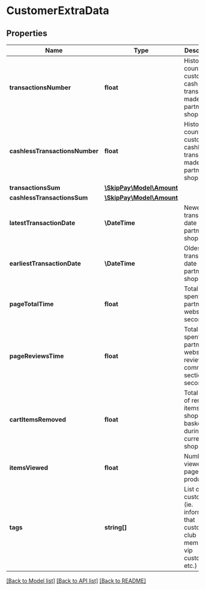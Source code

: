 # CustomerExtraData

## Properties

Name | Type | Description | Notes
------------ | ------------- | ------------- | -------------
**transactionsNumber** | **float** | Historical count of customer&#39;s cash transactions made in partner&#39;s e-shop | [optional]
**cashlessTransactionsNumber** | **float** | Historical count of customer&#39;s cashless transactions made in partner&#39;s e-shop | [optional]
**transactionsSum** | [**\SkipPay\Model\Amount**](Amount.md) |  | [optional]
**cashlessTransactionsSum** | [**\SkipPay\Model\Amount**](Amount.md) |  | [optional]
**latestTransactionDate** | **\DateTime** | Newest transaction date on partner e-shop. | [optional]
**earliestTransactionDate** | **\DateTime** | Oldest transaction date on partner e-shop | [optional]
**pageTotalTime** | **float** | Total time spent on partners website (in seconds) | [optional]
**pageReviewsTime** | **float** | Total time spent on partners website in review and comments sections (in seconds) | [optional]
**cartItemsRemoved** | **float** | Total count of removed items form shopping basket during current shopping | [optional]
**itemsViewed** | **float** | Number of viewed pages with products | [optional]
**tags** | **string[]** | List of custom tags (ie. information, that customer is club member, vip customer, etc.) | [optional]

[[Back to Model list]](../../README.md#models) [[Back to API list]](../../README.md#endpoints) [[Back to README]](../../README.md)
